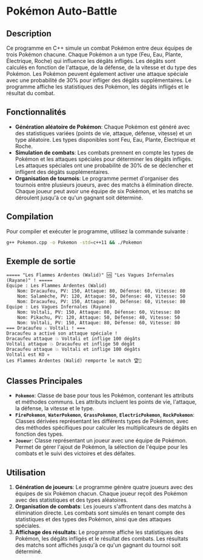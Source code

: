 # Pokémon Auto-Battle

## Description

Ce programme en C++ simule un combat Pokémon entre deux équipes de trois Pokémon chacune. Chaque Pokémon a un type (Feu, Eau, Plante, Électrique, Roche) qui influence les dégâts infligés. Les dégâts sont calculés en fonction de l'attaque, de la défense, de la vitesse et du type des Pokémon. Les Pokémon peuvent également activer une attaque spéciale avec une probabilité de 30% pour infliger des dégâts supplémentaires. Le programme affiche les statistiques des Pokémon, les dégâts infligés et le résultat du combat.

## Fonctionnalités

- **Génération aléatoire de Pokémon**: Chaque Pokémon est généré avec des statistiques variées (points de vie, attaque, défense, vitesse) et un type aléatoire. Les types disponibles sont Feu, Eau, Plante, Électrique et Roche.
- **Simulation de combats**: Les combats prennent en compte les types de Pokémon et les attaques spéciales pour déterminer les dégâts infligés. Les attaques spéciales ont une probabilité de 30% de se déclencher et infligent des dégâts supplémentaires.
- **Organisation de tournois**: Le programme permet d'organiser des tournois entre plusieurs joueurs, avec des matchs à élimination directe. Chaque joueur peut avoir une équipe de six Pokémon, et les matchs se déroulent jusqu'à ce qu'un gagnant soit déterminé.

## Compilation

Pour compiler et exécuter le programme, utilisez la commande suivante :

```sh
g++ Pokemon.cpp -o Pokemon -std=c++11 && ./Pokemon
```

## Exemple de sortie

```
===== "Les Flammes Ardentes (Walid)" 🆚 "Les Vagues Infernales (Rayane)" ! =====
Equipe : Les Flammes Ardentes (Walid)
    Nom: Dracaufeu, PV: 150, Attaque: 80, Défense: 60, Vitesse: 80
    Nom: Salamèche, PV: 120, Attaque: 50, Défense: 40, Vitesse: 50
    Nom: Dracaufeu, PV: 150, Attaque: 80, Défense: 60, Vitesse: 80
Equipe : Les Vagues Infernales (Rayane)
    Nom: Voltali, PV: 150, Attaque: 80, Défense: 60, Vitesse: 80
    Nom: Pikachu, PV: 120, Attaque: 50, Défense: 40, Vitesse: 50
    Nom: Voltali, PV: 150, Attaque: 80, Défense: 60, Vitesse: 80
=== Dracaufeu ⚔️ Voltali ! ===
Dracaufeu a activé son attaque spéciale !
Dracaufeu attaque 💥 Voltali et inflige 100 dégâts
Voltali attaque 💥 Dracaufeu et inflige 50 dégât
Dracaufeu attaque 💥 Voltali et inflige 100 dégâts
Voltali est KO 💀
Les Flammes Ardentes (Walid) remporte le match 🏆🎉
```

## Classes Principales

- **`Pokemon`**: Classe de base pour tous les Pokémon, contenant les attributs et méthodes communs. Les attributs incluent les points de vie, l'attaque, la défense, la vitesse et le type.
- **`FirePokemon`**, **`WaterPokemon`**, **`GrassPokemon`**, **`ElectricPokemon`**, **`RockPokemon`**: Classes dérivées représentant les différents types de Pokémon, avec des méthodes spécifiques pour calculer les multiplicateurs de dégâts en fonction des types.
- **`Joueur`**: Classe représentant un joueur avec une équipe de Pokémon. Permet de gérer l'ajout de Pokémon, la sélection de l'équipe pour les combats et le suivi des victoires et des défaites.

## Utilisation

1. **Génération de joueurs**: Le programme génère quatre joueurs avec des équipes de six Pokémon chacun. Chaque joueur reçoit des Pokémon avec des statistiques et des types aléatoires.
2. **Organisation de combats**: Les joueurs s'affrontent dans des matchs à élimination directe. Les combats sont simulés en tenant compte des statistiques et des types des Pokémon, ainsi que des attaques spéciales.
3. **Affichage des résultats**: Le programme affiche les statistiques des Pokémon, les dégâts infligés et le résultat des combats. Les résultats des matchs sont affichés jusqu'à ce qu'un gagnant du tournoi soit déterminé.
